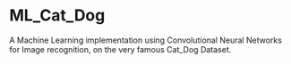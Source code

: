 # ML_Cat_Dog
A Machine Learning implementation using Convolutional Neural Networks for Image recognition, on the very famous Cat_Dog Dataset.
